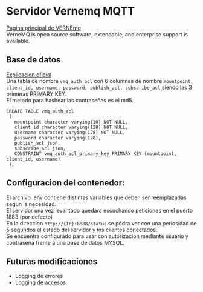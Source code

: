 # Servidor Vernemq MQTT
[Pagina principal de VERNEmq](https://vernemq.com/)  
VerneMQ is open source software, extendable, and enterprise support is available.

## Base de datos
[Explicacion oficial](https://docs.vernemq.com/configuring-vernemq/db-auth)  
Una tabla de nombre `vmq_auth_acl` con 6 columnas de nombre `mountpoint, client_id, username, password, publish_acl, subscribe_acl` siendo las 3 primeras PRIMARY KEY.  
El metodo para hashear las contraseñas es el md5.
```
CREATE TABLE vmq_auth_acl
 (
   mountpoint character varying(10) NOT NULL,
   client_id character varying(128) NOT NULL,
   username character varying(128) NOT NULL,
   password character varying(128),
   publish_acl json,
   subscribe_acl json,
   CONSTRAINT vmq_auth_acl_primary_key PRIMARY KEY (mountpoint, client_id, username)
 );
```

## Configuracion del contenedor:
El archivo .env contiene distintas variables que deben ser reemplazadas segun la necesidad.  
El servidor una vez levantado quedara escuchando peticiones en el puerto 1883 (por defecto)  
En la direccion `http://{IP}:8888/status` se pódra ver con una periosidad de 5 segundos el estado del servidor y los clientes conectados.  
Se encuentra configurado para usar con autorizacion mediante usuario y contraseña frente a una base de datos MYSQL.

## Futuras modificaciones
- Logging de errores
- Logging de accesos